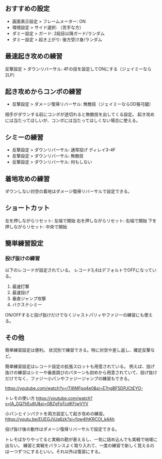 ## おすすめの設定

- 画面表示設定 > フレームメーター: ON
- 環境設定 > サイド選択: （苦手な方）
- ダミー設定 > ガード: 2段目以降ガード/ランダム
- ダミー設定 > 起き上がり: 後方受け身/ランダム

## 最速起き攻めの練習

反撃設定 > ダウンリバーサル: 4Fの技を設定してONにする（ジェイミーなら2LP）

## 起き攻めからコンボの練習

- 反撃設定 > ダメージ復帰リバーサル: 無敵技（ジェイミーならOD張弓腿）

相手がダウンする前にコンボが途切れると無敵技を出してくる設定。
起き攻めには当たってほしいが、コンボには当たってほしくない場合に使える。

## シミーの練習

- 反撃設定 > ダウンリバーサル: 通常投げ ディレイ3-4F
- 反撃設定 > ダウンリバーサル: 無敵技
- 反撃設定 > ダウンリバーサル: 何もしない

## 着地攻めの練習

ダウンしない対空の着地はダメージ復帰リバーサルで設定できる。

## ショートカット

左を押しながらリセット: 左端で開始
右を押しながらリセット: 右端で開始
下を押しながらリセット: 中央で開始

## 簡単練習設定

### 投げ抜けの練習

以下のレコードが設定されている。
レコード3,4はデフォルトでOFFになっている。

1. 最速打撃
2. 最速投げ
3. 垂直ジャンプ攻撃
4. バクステシミー

ON/OFFすると投げ抜けだけでなくジャストパリィやファジーの練習にも使える。

## その他

簡単練習設定は便利。
状況別で練習できる。特に対空や差し返し、確定反撃など。

簡単練習設定はレコード設定の拡張スロットも用意されている。
例えば、投げ抜けの練習はシミーや垂直跳びのパターンも初めから用意されていて、投げ抜けだけでなく、ファジー小パンやファジージャンプの練習もできる。

https://youtube.com/watch?v=rTI6MFpq4e0&si=E7ngBF5DPJCtEYO-

トレモの使い方
https://youtube.com/watch?v=lA_GQ7hEu8U&si=0BZgFqTcdKFiwVYV

小パンとインパクトを両方設定して起き攻めの練習。
https://youtu.be/EUEGJVJa6zk?si=fow4IhKRCOI_k4Ah

投げ抜け後の動作はダメージ復帰リバーサルで設定できる。

トレモばかりやってると実戦の勘が衰えるし、一気に詰め込んでも実戦で咄嗟に出ない。
練習と実戦をバランスよく取り入れて、一度の練習で新しく覚えるのは一つずつにするといい。それ以外は復習にする。
